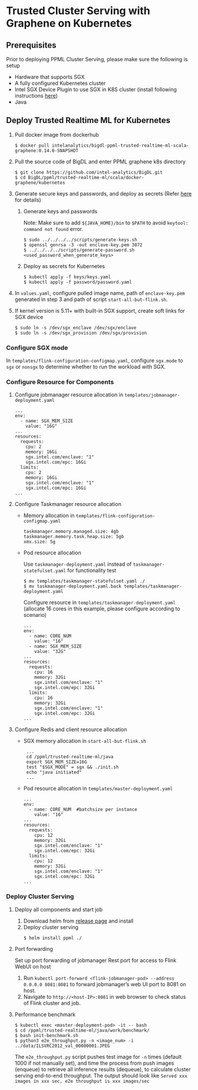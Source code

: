 # Trusted Cluster Serving with Graphene on Kubernetes #

## Prerequisites ##
Prior to deploying PPML Cluster Serving, please make sure the following is setup
- Hardware that supports SGX
- A fully configured Kubernetes cluster 
- Intel SGX Device Plugin to use SGX in K8S cluster (install following instructions [here](https://github.com/intel-analytics/analytics-zoo/tree/master/ppml/trusted-realtime-ml/scala/docker-graphene/kubernetes#deploy-the-intel-sgx-device-plugin-for-kubenetes "here"))
- Java

## Deploy Trusted Realtime ML for Kubernetes ##
1. Pull docker image from dockerhub
	```
	$ docker pull intelanalytics/bigdl-ppml-trusted-realtime-ml-scala-graphene:0.14.0-SNAPSHOT
	```
2. Pull the source code of BigDL and enter PPML graphene k8s directory
	```
	$ git clone https://github.com/intel-analytics/BigDL.git
	$ cd BigDL/ppml/trusted-realtime-ml/scala/docker-graphene/kubernetes
	```
3. Generate secure keys and passwords, and deploy as secrets (Refer [here](https://github.com/intel-analytics/analytics-zoo/blob/master/ppml/trusted-realtime-ml/scala/docker-graphene/kubernetes/README.md#secure-keys-and-password) for details)
	1. Generate keys and passwords
		
		Note: Make sure to add `${JAVA_HOME}/bin` to `$PATH` to avoid `keytool: command not found` error.
		```
		$ sudo ../../../../scripts/generate-keys.sh
		$ openssl genrsa -3 -out enclave-key.pem 3072
		$ ../../../../scripts/generate-password.sh <used_password_when_generate_keys>
		```
	2. Deploy as secrets for Kubernetes
		```
		$ kubectl apply -f keys/keys.yaml
		$ kubectl apply -f password/password.yaml
		```

4. In `values.yaml`, configure pulled image name, path of `enclave-key.pem` generated in step 3 and path of script `start-all-but-flink.sh`.
5. If kernel version is 5.11+ with built-in SGX support, create soft links for SGX device
	```
	$ sudo ln -s /dev/sgx_enclave /dev/sgx/enclave
	$ sudo ln -s /dev/sgx_provision /dev/sgx/provision
	```

### Configure SGX mode ###
In `templates/flink-configuration-configmap.yaml`, configure `sgx.mode` to `sgx` or `nonsgx` to determine whether to run the workload with SGX.

### Configure Resource for Components ###
1.  Configure jobmanager resource allocation in `templates/jobmanager-deployment.yaml`
	```
	...
	env:
      - name: SGX_MEM_SIZE
        value: "16G"
	...
    resources:
      requests:
        cpu: 2
        memory: 16Gi
        sgx.intel.com/enclave: "1"
        sgx.intel.com/epc: 16Gi
      limits:
        cpu: 2
        memory: 16Gi
        sgx.intel.com/enclave: "1"
        sgx.intel.com/epc: 16Gi
	...
	```
	
2.  Configure Taskmanager resource allocation
	- Memory allocation in `templates/flink-configuration-configmap.yaml`
		```
		taskmanager.memory.managed.size: 4gb
	    taskmanager.memory.task.heap.size: 5gb
	    xmx.size: 5g
	 	```
	- Pod resource allocation
		
		Use `taskmanager-deployment.yaml` instead of `taskmanager-statefulset.yaml` for functionality test
		```
		$ mv templates/taskmanager-statefulset.yaml ./
		$ mv taskmanager-deployment.yaml.back templates/taskmanager-deployment.yaml
		``` 
		Configure resource in `templates/taskmanager-deployment.yaml` (allocate 16 cores in this example, please configure according to scenario)
		```
		...
		env:
	      - name: CORE_NUM
	        value: "16"
	      - name: SGX_MEM_SIZE
	        value: "32G"
		...
	    resources:
	      requests:
	        cpu: 16
	        memory: 32Gi
	        sgx.intel.com/enclave: "1"
	        sgx.intel.com/epc: 32Gi
	      limits:
	        cpu: 16
	        memory: 32Gi
	        sgx.intel.com/enclave: "1"
	        sgx.intel.com/epc: 32Gi
		...
		```
3. Configure Redis and client resource allocation
   - SGX memory allocation in `start-all-but-flink.sh`
	   ```
		...
		cd /ppml/trusted-realtime-ml/java
		export SGX_MEM_SIZE=16G
		test "$SGX_MODE" = sgx && ./init.sh
		echo "java initiated"
		...
		```
   - Pod resource allocation in `templates/master-deployment.yaml`
		```
		...
		env:
	      - name: CORE_NUM  #batchsize per instance
	        value: "16"
		...
	    resources:
	      requests:
	        cpu: 12
	        memory: 32Gi
	        sgx.intel.com/enclave: "1"
	        sgx.intel.com/epc: 32Gi
	      limits:
	        cpu: 12
	        memory: 32Gi
	        sgx.intel.com/enclave: "1"
	        sgx.intel.com/epc: 32Gi
		...
		```

### Deploy Cluster Serving ###
1. Deploy all components and start job
	1. Download helm from [release page](https://github.com/helm/helm/releases) and install
	2. Deploy cluster serving
		```
		$ helm install ppml ./
		```   
2. Port forwarding

   Set up port forwarding of jobmanager Rest port for access to Flink WebUI on host
   1. Run `kubectl port-forward <flink-jobmanager-pod> --address 0.0.0.0 8081:8081` to forward jobmanager’s web UI port to 8081 on host.
   2. Navigate to `http://<host-IP>:8081` in web browser to check status of Flink cluster and job.
3. Performance benchmark
	```
	$ kubectl exec <master-deployment-pod> -it -- bash
	$ cd /ppml/trusted-realtime-ml/java/work/benchmark/
	$ bash init-benchmark.sh
	$ python3 e2e_throughput.py -n <image_num> -i ../data/ILSVRC2012_val_00000001.JPEG
	```
	The `e2e_throughput.py` script pushes test image for `-n` times (default 1000 if not manually set), and time the process from push images (enqueue) to retrieve all inference results (dequeue), to calculate cluster serving end-to-end throughput. The output should look like `Served xxx images in xxx sec, e2e throughput is xxx images/sec`
